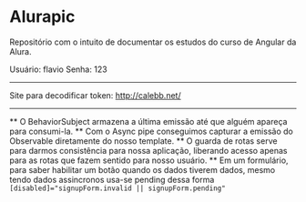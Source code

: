 # Alurapic

Repositório com o intuito de documentar os estudos do curso de Angular da Alura.

Usuário: flavio
Senha: 123

------

Site para decodificar token: http://calebb.net/

-----

** O BehaviorSubject armazena a última emissão até que alguém apareça para consumi-la.
** Com o Async pipe conseguimos capturar a emissão do Observable diretamente do nosso template.
** O guarda de rotas serve para darmos consistência para nossa aplicação, liberando acesso apenas para as rotas que fazem sentido para nosso usuário.
** Em um formulário, para saber habilitar um botão quando os dados tiverem dados, mesmo tendo dados assincronos usa-se pending dessa forma `[disabled]="signupForm.invalid || signupForm.pending"`

